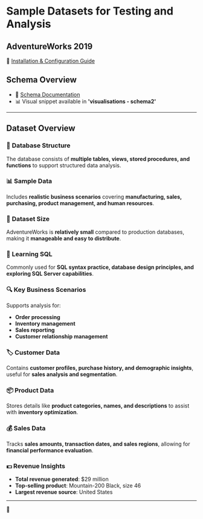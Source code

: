 # Sample Datasets for Testing and Analysis  

## AdventureWorks 2019  
🔗 [Installation & Configuration Guide](https://learn.microsoft.com/en-us/sql/samples/adventureworks-install-configure?view=sql-server-ver17&tabs=ssms)  

## Schema Overview  
- 📌 [Schema Documentation](https://dataedo.com/samples/html/AdventureWorks/doc/AdventureWorks_2/modules/Human_Resources_9/module.html)  
- 📊 Visual snippet available in **'visualisations - schema2'**  

---

## Dataset Overview  

### 📂 **Database Structure**  
The database consists of **multiple tables, views, stored procedures, and functions** to support structured data analysis.

### 📊 **Sample Data**  
Includes **realistic business scenarios** covering **manufacturing, sales, purchasing, product management, and human resources**.

### 📏 **Dataset Size**  
AdventureWorks is **relatively small** compared to production databases, making it **manageable and easy to distribute**.

### 📖 **Learning SQL**  
Commonly used for **SQL syntax practice, database design principles, and exploring SQL Server capabilities**.

### 🔍 **Key Business Scenarios**  
Supports analysis for:
- **Order processing**
- **Inventory management**
- **Sales reporting**
- **Customer relationship management**

### 🏷 **Customer Data**  
Contains **customer profiles, purchase history, and demographic insights**, useful for **sales analysis and segmentation**.

### 📦 **Product Data**  
Stores details like **product categories, names, and descriptions** to assist with **inventory optimization**.

### 💰 **Sales Data**  
Tracks **sales amounts, transaction dates, and sales regions**, allowing for **financial performance evaluation**.

### 💵 **Revenue Insights**  
- **Total revenue generated**: $29 million  
- **Top-selling product**: Mountain-200 Black, size 46  
- **Largest revenue source**: United States  

---
 🚀  
